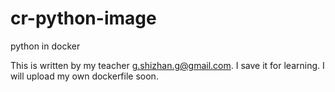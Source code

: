 # cr-python-image

python in docker

This is written by my teacher <g.shizhan.g@gmail.com>.
I save it for learning.
I will upload my own dockerfile soon.
